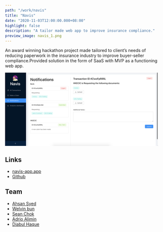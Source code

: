 ```yaml
---
path: "/work/navis"
title: "Navis"
date: "2020-11-03T12:00:00.000+08:00"
highlight: false
description: "A tailor made web app to improve insurance compliance."
preview_image: navis_1.png
---
```


An award winning hackathon project made tailored to client’s needs of reducing paperwork in the insurance industry to
improve buyer-seller compliance.Provided solution in the form of SaaS with MVP as a functioning web app.

![A page showing notifications about claims made.](./navis_1.png)

## Links

- [navis-app.app](https://navis-app.co)
- [Github](https://github.com/welvin21/navis)

## Team

- [Ahsan Syed](https://www.linkedin.com/in/ahsan-syed-930a2014a/)
- [Welvin bun](https://www.linkedin.com/in/welvin-bun/)
- [Sean Chok](https://www.linkedin.com/in/sean-chok-9035b2144/)
- [Adrio Alimin](https://www.linkedin.com/in/adrio-alimin-8b5343152/)
- [Diabul Haque](https://www.linkedin.com/in/diabhaque/)
